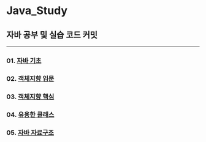 # Java_Study
## 자바 공부 및 실습 코드 커밋
---
### 01. [자바 기초](https://github.com/sc0116/Java_Study/tree/main/01)
### 02. [객체지향 입문](https://github.com/sc0116/Java_Study/tree/main/02)
### 03. [객체지향 핵심](https://github.com/sc0116/Java_Study/tree/main/03)
### 04. [유용한 클래스](https://github.com/sc0116/Java_Study/tree/main/04)
### 05. [자바 자료구조](https://github.com/sc0116/Java_Study/tree/main/05)
